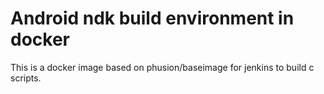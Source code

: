 Android ndk build environment in docker
====

This is a docker image based on phusion/baseimage for jenkins to build c scripts.

